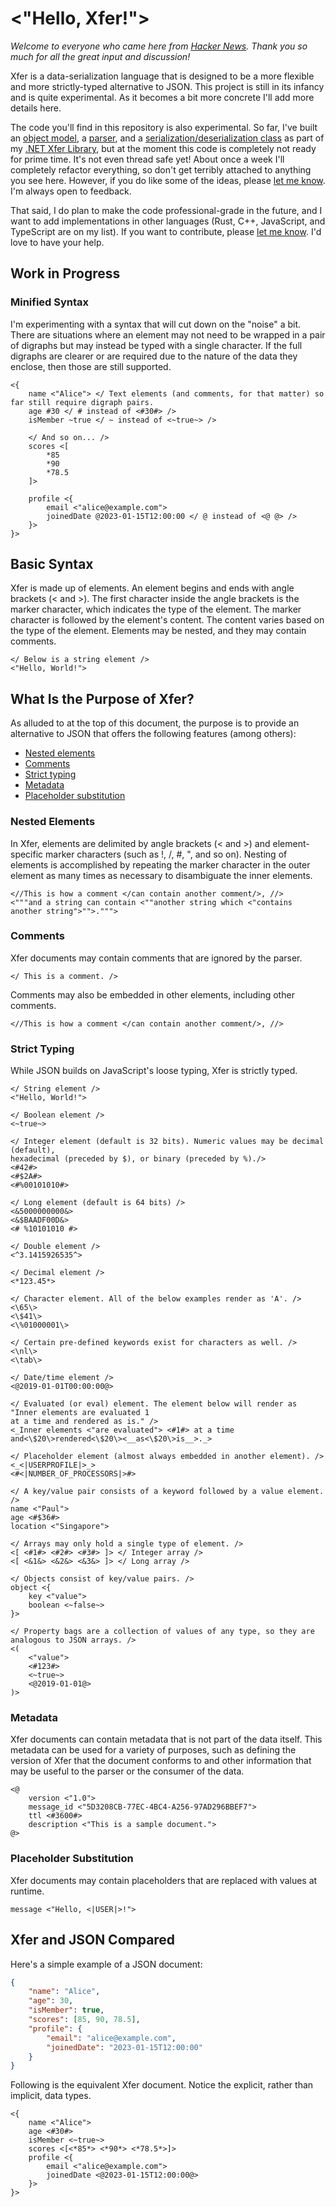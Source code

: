 ﻿# <"Hello, Xfer!">

_Welcome to everyone who came here from [Hacker News](https://news.ycombinator.com/item?id=42114543). Thank you so much for all the great input and discussion!_

Xfer is a data-serialization language that is designed to be a more flexible and more strictly-typed alternative to JSON. 
This project is still in its infancy and is quite experimental. As it becomes a bit more concrete I'll add more 
details here. 

The code you'll find in this repository is also experimental. So far, I've built an [object model](https://github.com/paulmooreparks/Xfer/tree/master/ParksComputing.Xfer/Models/Elements), a [parser](https://github.com/paulmooreparks/Xfer/blob/master/ParksComputing.Xfer/Services/Parser.cs), and a [serialization/deserialization class](https://github.com/paulmooreparks/Xfer/blob/master/ParksComputing.Xfer/XferConverter.cs) as part of my [.NET Xfer Library](https://github.com/paulmooreparks/Xfer/tree/master/ParksComputing.Xfer), but at the moment this code is completely not ready for prime time. It's not even thread safe yet! About once a week I'll completely refactor everything, so don't get terribly attached to anything you see here. However, if you do like some of the ideas, please [let me know](mailto:paul@parkscomputing.com). I'm always open to feedback.

That said, I do plan to make the code professional-grade in the future, and I want to add implementations in other languages (Rust, C++, JavaScript, and TypeScript are on my list). If you want to contribute, please [let me know](mailto:paul@parkscomputing.com). I'd love to have your help.

## Work in Progress

### Minified Syntax

I'm experimenting with a syntax that will cut down on the "noise" a bit. There are situations where an element may not need to be wrapped in a pair of digraphs but may instead be typed with a single character. If the full digraphs are clearer or are required due to the nature of the data they enclose, then those are still supported.

```xfer
<{
    name <"Alice"> </ Text elements (and comments, for that matter) so far still require digraph pairs.
    age #30 </ # instead of <#30#> />
    isMember ~true </ ~ instead of <~true~> />

    </ And so on... />
    scores <[
        *85
        *90
        *78.5
    ]>

    profile <{
        email <"alice@example.com">
        joinedDate @2023-01-15T12:00:00 </ @ instead of <@ @> />
    }>
}>
```


## Basic Syntax

Xfer is made up of elements. An element begins and ends with angle brackets (< and >). The first character inside the angle brackets is the marker character, which indicates the type of the element. The marker character is followed by the element's content. The content varies based on the type of the element. Elements may be nested, and they may contain comments.

```xfer
</ Below is a string element />
<"Hello, World!">
```

## What Is the Purpose of Xfer?

As alluded to at the top of this document, the purpose is to provide an alternative to JSON that offers the following features (among others):

* [Nested elements](#nested-elements)
* [Comments](#comments)
* [Strict typing](#strict-typing)
* [Metadata](#metadata)
* [Placeholder substitution](#placeholder-substitution)

### Nested Elements
In Xfer, elements are delimited by angle brackets (< and >) and element-specific marker characters  (such as !, /, #, ", and so on). Nesting of elements is accomplished by repeating the marker character in the outer element as many times as necessary to disambiguate the inner elements.

```xfer
<//This is how a comment </can contain another comment/>, //>
<"""and a string can contain <""another string which <"contains another string">"">.""">
```

### Comments

Xfer documents may contain comments that are ignored by the parser.

```xfer
</ This is a comment. />
```

Comments may also be embedded in other elements, including other comments.

```xfer
<//This is how a comment </can contain another comment/>, //>
```

### Strict Typing

While JSON builds on JavaScript's loose typing, Xfer is strictly typed.

```xfer
</ String element />
<"Hello, World!">  

</ Boolean element />
<~true~>

</ Integer element (default is 32 bits). Numeric values may be decimal (default), 
hexadecimal (preceded by $), or binary (preceded by %)./>
<#42#>
<#$2A#>
<#%00101010#>

</ Long element (default is 64 bits) />
<&5000000000&>
<&$BAADF00D&>
<# %10101010 #>

</ Double element />
<^3.1415926535^>

</ Decimal element />
<*123.45*>

</ Character element. All of the below examples render as 'A'. />
<\65\>
<\$41\>
<\%01000001\>

</ Certain pre-defined keywords exist for characters as well. />
<\nl\>
<\tab\>

</ Date/time element />
<@2019-01-01T00:00:00@>

</ Evaluated (or eval) element. The element below will render as "Inner elements are evaluated 1 
at a time and rendered as is." />
<_Inner elements <"are evaluated"> <#1#> at a time and<\$20\>rendered<\$20\><__as<\$20\>is__>._>

</ Placeholder element (almost always embedded in another element). />
<_<|USERPROFILE|>_>
<#<|NUMBER_OF_PROCESSORS|>#>

</ A key/value pair consists of a keyword followed by a value element. />
name <"Paul">
age <#$36#>
location <"Singapore">

</ Arrays may only hold a single type of element. />
<[ <#1#> <#2#> <#3#> ]> </ Integer array />
<[ <&1&> <&2&> <&3&> ]> </ Long array />

</ Objects consist of key/value pairs. />
object <{ 
    key <"value">
    boolean <~false~>
}>

</ Property bags are a collection of values of any type, so they are analogous to JSON arrays. />
<(
    <"value">
    <#123#>
    <~true~>
    <@2019-01-01@>
)>
```

### Metadata

Xfer documents can contain metadata that is not part of the data itself. This metadata can be 
used for a variety of purposes, such as defining the version of Xfer that the document conforms 
to and other information that may be useful to the parser or 
the consumer of the data.

```xfer
<@
    version <"1.0">
    message_id <"5D3208CB-77EC-4BC4-A256-97AD296BBEF7">
    ttl <#3600#>
    description <"This is a sample document.">
@>

```

### Placeholder Substitution

Xfer documents may contain placeholders that are replaced with values at runtime.

```xfer
message <"Hello, <|USER|>!">
```

## Xfer and JSON Compared

Here's a simple example of a JSON document:

```json
{
    "name": "Alice",
    "age": 30,
    "isMember": true,
    "scores": [85, 90, 78.5],
    "profile": {
        "email": "alice@example.com",
        "joinedDate": "2023-01-15T12:00:00"
    }
}
```

Following is the equivalent Xfer document. Notice the explicit, rather than implicit, data types.

```xfer
<{
    name <"Alice">
    age <#30#>
    isMember <~true~>
    scores <[<*85*> <*90*> <*78.5*>]>
    profile <{
        email <"alice@example.com">
        joinedDate <@2023-01-15T12:00:00@>
    }> 
}>
```

